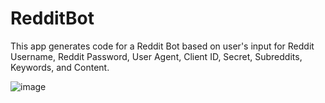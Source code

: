 # RedditBot

This app generates code for a Reddit Bot based on user's input for Reddit Username, Reddit Password, User Agent, Client ID, Secret, Subreddits, Keywords, and Content.

![image](https://i.ibb.co/HLRrGN7C/Flonnect-2025-09-07-7ba4e4e9-3527-4b2a-a57a-7efc88a8004b1-ezgif-com-video-to-gif-converter.gif)
